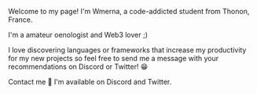 Welcome to my page! I'm Wmerna, a code-addicted student from  Thonon, France.

I'm a amateur oenologist and Web3 lover ;)

I love discovering languages or frameworks that increase my productivity for my new projects so feel free to send me a message with your recommendations on Discord or Twitter! 😁

Contact me 🤝
I'm available on Discord and Twitter.
